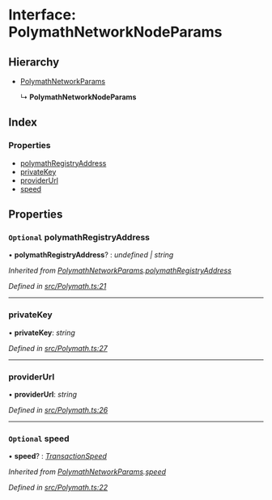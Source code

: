# Interface: PolymathNetworkNodeParams

## Hierarchy

- [PolymathNetworkParams](_polymath_.polymathnetworkparams.md)

  ↳ **PolymathNetworkNodeParams**

## Index

### Properties

- [polymathRegistryAddress](_polymath_.polymathnetworknodeparams.md#optional-polymathregistryaddress)
- [privateKey](_polymath_.polymathnetworknodeparams.md#privatekey)
- [providerUrl](_polymath_.polymathnetworknodeparams.md#providerurl)
- [speed](_polymath_.polymathnetworknodeparams.md#optional-speed)

## Properties

### `Optional` polymathRegistryAddress

• **polymathRegistryAddress**? : _undefined | string_

_Inherited from [PolymathNetworkParams](_polymath_.polymathnetworkparams.md).[polymathRegistryAddress](_polymath_.polymathnetworkparams.md#optional-polymathregistryaddress)_

_Defined in [src/Polymath.ts:21](https://github.com/PolymathNetwork/polymath-sdk/blob/a1cd5e3/src/Polymath.ts#L21)_

---

### privateKey

• **privateKey**: _string_

_Defined in [src/Polymath.ts:27](https://github.com/PolymathNetwork/polymath-sdk/blob/a1cd5e3/src/Polymath.ts#L27)_

---

### providerUrl

• **providerUrl**: _string_

_Defined in [src/Polymath.ts:26](https://github.com/PolymathNetwork/polymath-sdk/blob/a1cd5e3/src/Polymath.ts#L26)_

---

### `Optional` speed

• **speed**? : _[TransactionSpeed](../enums/_types_index_.transactionspeed.md)_

_Inherited from [PolymathNetworkParams](_polymath_.polymathnetworkparams.md).[speed](_polymath_.polymathnetworkparams.md#optional-speed)_

_Defined in [src/Polymath.ts:22](https://github.com/PolymathNetwork/polymath-sdk/blob/a1cd5e3/src/Polymath.ts#L22)_
